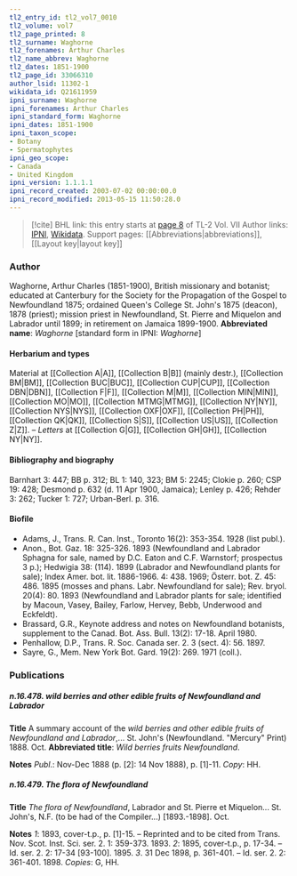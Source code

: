 ```yaml
---
tl2_entry_id: tl2_vol7_0010
tl2_volume: vol7
tl2_page_printed: 8
tl2_surname: Waghorne
tl2_forenames: Arthur Charles
tl2_name_abbrev: Waghorne
tl2_dates: 1851-1900
tl2_page_id: 33066310
author_lsid: 11302-1
wikidata_id: Q21611959
ipni_surname: Waghorne
ipni_forenames: Arthur Charles
ipni_standard_form: Waghorne
ipni_dates: 1851-1900
ipni_taxon_scope: 
- Botany
- Spermatophytes
ipni_geo_scope: 
- Canada
- United Kingdom
ipni_version: 1.1.1.1
ipni_record_created: 2003-07-02 00:00:00.0
ipni_record_modified: 2013-05-15 11:50:28.0
---
```


> [!cite] BHL link: this entry starts at [page 8](https://www.biodiversitylibrary.org/page/33066310) of TL-2 Vol. VII
> Author links: [IPNI](https://www.ipni.org/a/11302-1), [Wikidata](https://www.wikidata.org/wiki/Q21611959). Support pages: [[Abbreviations|abbreviations]], [[Layout key|layout key]]

### Author

Waghorne, Arthur Charles (1851-1900), British missionary and botanist; educated at Canterbury for the Society for the Propagation of the Gospel to Newfoundland 1875; ordained Queen's College St. John's 1875 (deacon), 1878 (priest); mission priest in Newfoundland, St. Pierre and Miquelon and Labrador until 1899; in retirement on Jamaica 1899-1900. 
**Abbreviated name**: *Waghorne* \[standard form in IPNI: *Waghorne*\]

#### Herbarium and types

Material at [[Collection A|A]], [[Collection B|B]] (mainly destr.), [[Collection BM|BM]], [[Collection BUC|BUC]], [[Collection CUP|CUP]], [[Collection DBN|DBN]], [[Collection F|F]], [[Collection M|M]], [[Collection MIN|MIN]], [[Collection MO|MO]], [[Collection MTMG|MTMG]], [[Collection NY|NY]], [[Collection NYS|NYS]], [[Collection OXF|OXF]], [[Collection PH|PH]], [[Collection QK|QK]], [[Collection S|S]], [[Collection US|US]], [[Collection Z|Z]]. – *Letters* at [[Collection G|G]], [[Collection GH|GH]], [[Collection NY|NY]].

#### Bibliography and biography

Barnhart 3: 447; BB p. 312; BL 1: 140, 323; BM 5: 2245; Clokie p. 260; CSP 19: 428; Desmond p. 632 (d. 11 Apr 1900, Jamaica); Lenley p. 426; Rehder 3: 262; Tucker 1: 727; Urban-Berl. p. 316.

#### Biofile

- Adams, J., Trans. R. Can. Inst., Toronto 16(2): 353-354. 1928 (list publ.).
- Anon., Bot. Gaz. 18: 325-326. 1893 (Newfoundland and Labrador Sphagna for sale, named by D.C. Eaton and C.F. Warnstorf; prospectus 3 p.); Hedwigia 38: (114). 1899 (Labrador and Newfoundland plants for sale); Index Amer. bot. lit. 1886-1966. 4: 438. 1969; Österr. bot. Z. 45: 486. 1895 (mosses and phans. Labr. Newfoundland for sale); Rev. bryol. 20(4): 80. 1893 (Newfoundland and Labrador plants for sale; identified by Macoun, Vasey, Bailey, Farlow, Hervey, Bebb, Underwood and Eckfeldt).
- Brassard, G.R., Keynote address and notes on Newfoundland botanists, supplement to the Canad. Bot. Ass. Bull. 13(2): 17-18. April 1980.
- Penhallow, D.P., Trans. R. Soc. Canada ser. 2. 3 (sect. 4): 56. 1897.
- Sayre, G., Mem. New York Bot. Gard. 19(2): 269. 1971 (coll.).

### Publications

##### n.16.478. wild berries and other edible fruits of Newfoundland and Labrador

**Title**
A summary account of the *wild berries and other edible fruits of Newfoundland and Labrador*,... St. John's (Newfoundland. "Mercury" Print) 1888. Oct.
**Abbreviated title**: *Wild berries fruits Newfoundland*.

**Notes**
*Publ*.: Nov-Dec 1888 (p. \[2\]: 14 Nov 1888), p. \[1\]-11. *Copy*: HH.

##### n.16.479. The flora of Newfoundland

**Title**
*The flora of Newfoundland*, Labrador and St. Pierre et Miquelon... St. John's, N.F. (to be had of the Compiler...) \[1893.-1898\]. Oct.

**Notes**
*1*: 1893, cover-t.p., p. \[1\]-15. – Reprinted and to be cited from Trans. Nov. Scot. Inst. Sci. ser. 2. 1: 359-373. 1893.
*2*: 1895, cover-t.p., p. 17-34. – Id. ser. 2. 2: 17-34 \[93-100\]. 1895.
*3*. 31 Dec 1898, p. 361-401. – Id. ser. 2. 2: 361-401. 1898.
*Copies*: G, HH.

